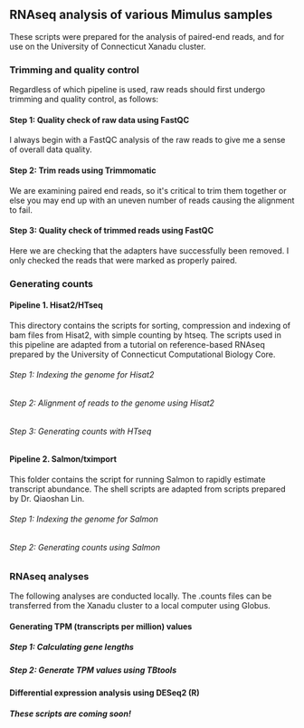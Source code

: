 ##  RNAseq analysis of various Mimulus samples
These scripts were prepared for the analysis of paired-end reads, and for use on the University of Connecticut Xanadu cluster. 

### Trimming and quality control
Regardless of which pipeline is used, raw reads should first undergo trimming and quality control, as follows:

#### Step 1: Quality check of raw data using FastQC
I always begin with a FastQC analysis of the raw reads to give me a sense of overall data quality.

#### Step 2: Trim reads using Trimmomatic
  
We are examining paired end reads, so it's critical to trim them together or else you may end up with an uneven number of reads causing the alignment to fail.
  
#### Step 3: Quality check of trimmed reads using FastQC
Here we are checking that the adapters have successfully been removed. I only checked the reads that were marked as properly paired.

### Generating counts
#### Pipeline 1. Hisat2/HTseq
This directory contains the scripts for sorting, compression and indexing of bam files from Hisat2, with simple counting by htseq. The scripts used in this pipeline are adapted from a tutorial on reference-based RNAseq prepared by the University of Connecticut Computational Biology Core.

###### Step 1: Indexing the genome for Hisat2
###### Step 2: Alignment of reads to the genome using Hisat2
###### Step 3: Generating counts with HTseq
  
#### Pipeline 2. Salmon/tximport
This folder contains the script for running Salmon to rapidly estimate transcript abundance. The shell scripts are adapted from scripts prepared by Dr. Qiaoshan Lin.

###### Step 1: Indexing the genome for Salmon
###### Step 2: Generating counts using Salmon

### RNAseq analyses
The following analyses are conducted locally. The .counts files can be transferred from the Xanadu cluster to a local computer using Globus.

#### Generating TPM (transcripts per million) values
##### Step 1: Calculating gene lengths
##### Step 2: Generate TPM values using TBtools

#### Differential expression analysis using DESeq2 (R)
##### These scripts are coming soon!



  

